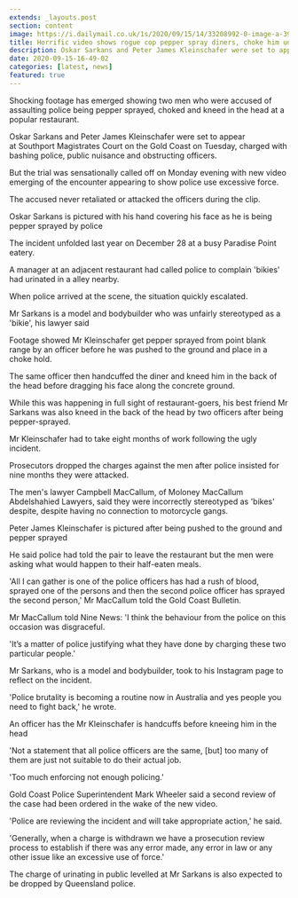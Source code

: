 ```yaml
---
extends: _layouts.post
section: content
image: https://i.dailymail.co.uk/1s/2020/09/15/14/33208992-0-image-a-39_1600176999903.jpg 
title: Horrific video shows rogue cop pepper spray diners, choke him unconscious then KNEE him in the head 
description: Oskar Sarkans and Peter James Kleinschafer were set to appear at Southport Magistrates Court on the Gold Coast on Tuesday but the trial was called off at the 11th hour. 
date: 2020-09-15-16-49-02 
categories: [latest, news] 
featured: true 
--- 
```

Shocking footage has emerged showing two men who were accused of assaulting police being pepper sprayed, choked and kneed in the head at a popular restaurant.

Oskar Sarkans and Peter James Kleinschafer were set to appear at Southport Magistrates Court on the Gold Coast on Tuesday, charged with bashing police, public nuisance and obstructing officers.

But the trial was sensationally called off on Monday evening with new video emerging of the encounter appearing to show police use excessive force. 

The accused never retaliated or attacked the officers during the clip. 

Oskar Sarkans is pictured with his hand covering his face as he is being pepper sprayed by police

The incident unfolded last year on December 28 at a busy Paradise Point eatery.

A manager at an adjacent restaurant had called police to complain 'bikies' had urinated in a alley nearby. 

When police arrived at the scene, the situation quickly escalated. 

Mr Sarkans is a model and bodybuilder who was unfairly stereotyped as a 'bikie', his lawyer said

Footage showed Mr Kleinschafer get pepper sprayed from point blank range by an officer before he was pushed to the ground and place in a choke hold.

The same officer then handcuffed the diner and kneed him in the back of the head before dragging his face along the concrete ground. 

While this was happening in full sight of restaurant-goers, his best friend Mr Sarkans was also kneed in the back of the head by two officers after being pepper-sprayed.

Mr Kleinschafer had to take eight months of work following the ugly incident. 

Prosecutors dropped the charges against the men after police insisted for nine months they were attacked. 

The men's lawyer Campbell MacCallum, of Moloney MacCallum Abdelshahied Lawyers, said they were incorrectly stereotyped as 'bikes' despite, despite having no connection to motorcycle gangs.

Peter James Kleinschafer is pictured after being pushed to the ground and pepper sprayed

He said police had told the pair to leave the restaurant but the men were asking what would happen to their half-eaten meals.

'All I can gather is one of the police officers has had a rush of blood, sprayed one of the persons and then the second police officer has sprayed the second person,' Mr MacCallum told the Gold Coast Bulletin. 

Mr MacCallum told Nine News: 'I think the behaviour from the police on this occasion was disgraceful. 

'It’s a matter of police justifying what they have done by charging these two particular people.' 

Mr Sarkans, who is a model and bodybuilder, took to his Instagram page to reflect on the incident.

'Police brutality is becoming a routine now in Australia and yes people you need to fight back,' he wrote.

An officer has the Mr Kleinschafer is handcuffs before kneeing him in the head

'Not a statement that all police officers are the same, [but] too many of them are just not suitable to do their actual job.

'Too much enforcing not enough policing.' 

Gold Coast Police Superintendent Mark Wheeler said a second review of the case had been ordered in the wake of the new video.

'Police are reviewing the incident and will take appropriate action,' he said.

'Generally, when a charge is withdrawn we have a prosecution review process to establish if there was any error made, any error in law or any other issue like an excessive use of force.'

The charge of urinating in public levelled at Mr Sarkans is also expected to be dropped by Queensland police.

